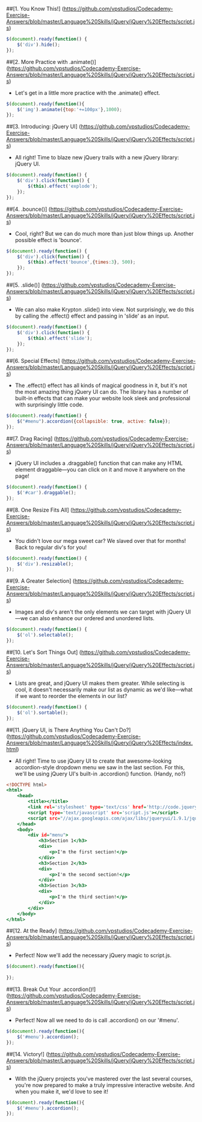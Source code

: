 ##[1. You Know This!] (https://github.com/vpstudios/Codecademy-Exercise-Answers/blob/master/Language%20Skills/jQuery/jQuery%20Effects/script.js)
```script.js
$(document).ready(function() {
    $('div').hide();
});
```
##[2. More Practice with .animate()] (https://github.com/vpstudios/Codecademy-Exercise-Answers/blob/master/Language%20Skills/jQuery/jQuery%20Effects/script.js)
* Let's get in a little more practice with the .animate() effect.
```script.js
$(document).ready(function(){
    $('img').animate({top:'+=100px'},1000);
});
```
##[3. Introducing: jQuery UI] (https://github.com/vpstudios/Codecademy-Exercise-Answers/blob/master/Language%20Skills/jQuery/jQuery%20Effects/script.js)
* All right! Time to blaze new jQuery trails with a new jQuery library: jQuery UI.
```script.js
$(document).ready(function() {
    $('div').click(function() {
        $(this).effect('explode');
    });    
});
```
##[4. .bounce()] (https://github.com/vpstudios/Codecademy-Exercise-Answers/blob/master/Language%20Skills/jQuery/jQuery%20Effects/script.js)
* Cool, right? But we can do much more than just blow things up. Another possible effect is 'bounce'.
```script.js
$(document).ready(function() {
    $('div').click(function() {
        $(this).effect('bounce',{times:3}, 500);
    });    
});
```
##[5. .slide()] (https://github.com/vpstudios/Codecademy-Exercise-Answers/blob/master/Language%20Skills/jQuery/jQuery%20Effects/script.js)
* We can also make Krypton .slide() into view. Not surprisingly, we do this by calling the .effect() effect and passing in 'slide' as an input.
```script.js
$(document).ready(function() {
    $('div').click(function() {
        $(this).effect('slide');
    });    
});
```
##[6. Special Effects] (https://github.com/vpstudios/Codecademy-Exercise-Answers/blob/master/Language%20Skills/jQuery/jQuery%20Effects/script.js)
* The .effect() effect has all kinds of magical goodness in it, but it's not the most amazing thing jQuery UI can do. The library has a number of built-in effects that can make your website look sleek and professional with surprisingly little code.
```script.js
$(document).ready(function() {
    $("#menu").accordion({collapsible: true, active: false});
});
```
##[7. Drag Racing] (https://github.com/vpstudios/Codecademy-Exercise-Answers/blob/master/Language%20Skills/jQuery/jQuery%20Effects/script.js)
* jQuery UI includes a .draggable() function that can make any HTML element draggable—you can click on it and move it anywhere on the page!
```script.js
$(document).ready(function() {
    $('#car').draggable();    
});
```
##[8. One Resize Fits All] (https://github.com/vpstudios/Codecademy-Exercise-Answers/blob/master/Language%20Skills/jQuery/jQuery%20Effects/script.js)
* You didn't love our mega sweet car? We slaved over that for months! Back to regular div's for you!
```script.js
$(document).ready(function() {
    $('div').resizable();
});
```
##[9. A Greater Selection] (https://github.com/vpstudios/Codecademy-Exercise-Answers/blob/master/Language%20Skills/jQuery/jQuery%20Effects/script.js)
* Images and div's aren't the only elements we can target with jQuery UI—we can also enhance our ordered and unordered lists.
```script.js
$(document).ready(function() {
    $('ol').selectable();
});
```
##[10. Let's Sort Things Out] (https://github.com/vpstudios/Codecademy-Exercise-Answers/blob/master/Language%20Skills/jQuery/jQuery%20Effects/script.js)
* Lists are great, and jQuery UI makes them greater. While selecting is cool, it doesn't necessarily make our list as dynamic as we'd like—what if we want to reorder the elements in our list?
```script.js
$(document).ready(function() {
    $('ol').sortable();
});
```
##[11. jQuery UI, is There Anything You Can't Do?] (https://github.com/vpstudios/Codecademy-Exercise-Answers/blob/master/Language%20Skills/jQuery/jQuery%20Effects/index.html)
* All right! Time to use jQuery UI to create that awesome-looking accordion-style dropdown menu we saw in the last section. For this, we'll be using jQuery UI's built-in .accordion() function. (Handy, no?)
```index.html
<!DOCTYPE html>
<html>
    <head>
		<title></title>
        <link rel='stylesheet' type='text/css' href='http://code.jquery.com/ui/1.9.1/themes/base/jquery-ui.css'/>
        <script type='text/javascript' src='script.js'></script>
        <script src="//ajax.googleapis.com/ajax/libs/jqueryui/1.9.1/jquery-ui.min.js"></script>
	</head>
	<body>
        <div id="menu">
            <h3>Section 1</h3>
            <div>
                <p>I'm the first section!</p>
            </div>
            <h3>Section 2</h3>
            <div>
                <p>I'm the second section!</p>
            </div>
            <h3>Section 3</h3>
            <div>
                <p>I'm the third section!</p>
            </div>
        </div>
	</body>
</html>
```
##[12. At the Ready] (https://github.com/vpstudios/Codecademy-Exercise-Answers/blob/master/Language%20Skills/jQuery/jQuery%20Effects/script.js)
* Perfect! Now we'll add the necessary jQuery magic to script.js.
```script.js
$(document).ready(function(){ 
    
});
```
##[13. Break Out Your .accordion()!] (https://github.com/vpstudios/Codecademy-Exercise-Answers/blob/master/Language%20Skills/jQuery/jQuery%20Effects/script.js)
* Perfect! Now all we need to do is call .accordion() on our '#menu'.
```script.js
$(document).ready(function(){ 
    $('#menu').accordion();
});
```
##[14. Victory!] (https://github.com/vpstudios/Codecademy-Exercise-Answers/blob/master/Language%20Skills/jQuery/jQuery%20Effects/script.js)
* With the jQuery projects you've mastered over the last several courses, you're now prepared to make a truly impressive interactive website. And when you make it, we'd love to see it!
```script.js
$(document).ready(function(){ 
    $('#menu').accordion();
});
```